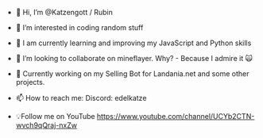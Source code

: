- 👋 Hi, I’m @Katzengott / Rubin
- 👀 I’m interested in coding random stuff
- 🌱 I am currently learning and improving my JavaScript and Python skills
- 💞️ I’m looking to collaborate on mineflayer. Why? - Because I admire it 🙀
- 📃 Currently working on my Selling Bot for Landania.net and some other projects.
- 📫 How to reach me:
        Discord: edelkatze

- 💡Follow me on YouTube https://www.youtube.com/channel/UCYb2CTN-wvch9qQraj-nxZw

<!---
Katzengott/Katzengott is a ✨ special ✨ repository because its `README.md` (this file) appears on your GitHub profile.
You can click the Preview link to take a look at your changes.
--->
